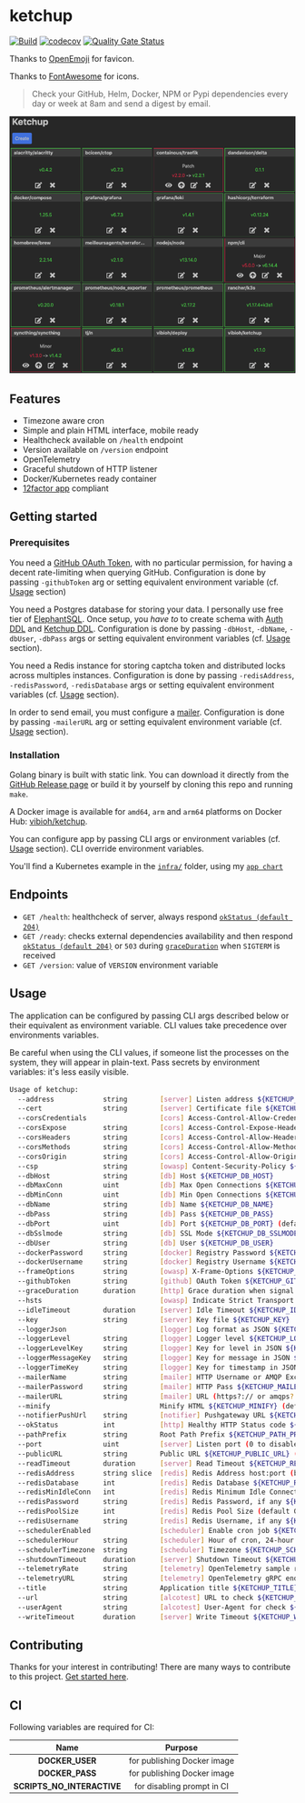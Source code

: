 # ketchup

[![Build](https://github.com/ViBiOh/ketchup/workflows/Build/badge.svg)](https://github.com/ViBiOh/ketchup/actions)
[![codecov](https://codecov.io/gh/ViBiOh/ketchup/branch/main/graph/badge.svg)](https://codecov.io/gh/ViBiOh/ketchup)
[![Quality Gate Status](https://sonarcloud.io/api/project_badges/measure?project=ViBiOh_ketchup&metric=alert_status)](https://sonarcloud.io/dashboard?id=ViBiOh_ketchup)

Thanks to [OpenEmoji](https://openmoji.org) for favicon.

Thanks to [FontAwesome](https://fontawesome.com) for icons.

> Check your GitHub, Helm, Docker, NPM or Pypi dependencies every day or week at 8am and send a digest by email.

![](ketchup.png)

## Features

- Timezone aware cron
- Simple and plain HTML interface, mobile ready
- Healthcheck available on `/health` endpoint
- Version available on `/version` endpoint
- OpenTelemetry
- Graceful shutdown of HTTP listener
- Docker/Kubernetes ready container
- [12factor app](https://12factor.net) compliant

## Getting started

### Prerequisites

You need a [GitHub OAuth Token](https://github.com/settings/tokens), with no particular permission, for having a decent rate-limiting when querying GitHub. Configuration is done by passing `-githubToken` arg or setting equivalent environment variable (cf. [Usage](#usage) section)

You need a Postgres database for storing your data. I personally use free tier of [ElephantSQL](https://www.elephantsql.com). Once setup, you _have to_ to create schema with [Auth DDL](https://github.com/ViBiOh/auth/blob/main/ddl.sql) and [Ketchup DDL](sql/ddl.sql). Configuration is done by passing `-dbHost`, `-dbName`, `-dbUser`, `-dbPass` args or setting equivalent environment variables (cf. [Usage](#usage) section).

You need a Redis instance for storing captcha token and distributed locks across multiples instances. Configuration is done by passing `-redisAddress`, `-redisPassword`, `-redisDatabase` args or setting equivalent environment variables (cf. [Usage](#usage) section).

In order to send email, you must configure a [mailer](https://github.com/ViBiOh/mailer#getting-started). Configuration is done by passing `-mailerURL` arg or setting equivalent environment variable (cf. [Usage](#usage) section).

### Installation

Golang binary is built with static link. You can download it directly from the [GitHub Release page](https://github.com/ViBiOh/ketchup/releases) or build it by yourself by cloning this repo and running `make`.

A Docker image is available for `amd64`, `arm` and `arm64` platforms on Docker Hub: [vibioh/ketchup](https://hub.docker.com/r/vibioh/ketchup/tags).

You can configure app by passing CLI args or environment variables (cf. [Usage](#usage) section). CLI override environment variables.

You'll find a Kubernetes example in the [`infra/`](infra) folder, using my [`app chart`](https://github.com/ViBiOh/charts/tree/main/app)

## Endpoints

- `GET /health`: healthcheck of server, always respond [`okStatus (default 204)`](#usage)
- `GET /ready`: checks external dependencies availability and then respond [`okStatus (default 204)`](#usage) or `503` during [`graceDuration`](#usage) when `SIGTERM` is received
- `GET /version`: value of `VERSION` environment variable

## Usage

The application can be configured by passing CLI args described below or their equivalent as environment variable. CLI values take precedence over environments variables.

Be careful when using the CLI values, if someone list the processes on the system, they will appear in plain-text. Pass secrets by environment variables: it's less easily visible.

```bash
Usage of ketchup:
  --address            string        [server] Listen address ${KETCHUP_ADDRESS}
  --cert               string        [server] Certificate file ${KETCHUP_CERT}
  --corsCredentials                  [cors] Access-Control-Allow-Credentials ${KETCHUP_CORS_CREDENTIALS} (default false)
  --corsExpose         string        [cors] Access-Control-Expose-Headers ${KETCHUP_CORS_EXPOSE}
  --corsHeaders        string        [cors] Access-Control-Allow-Headers ${KETCHUP_CORS_HEADERS} (default "Content-Type")
  --corsMethods        string        [cors] Access-Control-Allow-Methods ${KETCHUP_CORS_METHODS} (default "GET")
  --corsOrigin         string        [cors] Access-Control-Allow-Origin ${KETCHUP_CORS_ORIGIN} (default "*")
  --csp                string        [owasp] Content-Security-Policy ${KETCHUP_CSP} (default "default-src 'self'; base-uri 'self'; script-src 'self' 'httputils-nonce'; style-src 'self' 'httputils-nonce'")
  --dbHost             string        [db] Host ${KETCHUP_DB_HOST}
  --dbMaxConn          uint          [db] Max Open Connections ${KETCHUP_DB_MAX_CONN} (default 5)
  --dbMinConn          uint          [db] Min Open Connections ${KETCHUP_DB_MIN_CONN} (default 2)
  --dbName             string        [db] Name ${KETCHUP_DB_NAME}
  --dbPass             string        [db] Pass ${KETCHUP_DB_PASS}
  --dbPort             uint          [db] Port ${KETCHUP_DB_PORT} (default 5432)
  --dbSslmode          string        [db] SSL Mode ${KETCHUP_DB_SSLMODE} (default "disable")
  --dbUser             string        [db] User ${KETCHUP_DB_USER}
  --dockerPassword     string        [docker] Registry Password ${KETCHUP_DOCKER_PASSWORD}
  --dockerUsername     string        [docker] Registry Username ${KETCHUP_DOCKER_USERNAME}
  --frameOptions       string        [owasp] X-Frame-Options ${KETCHUP_FRAME_OPTIONS} (default "deny")
  --githubToken        string        [github] OAuth Token ${KETCHUP_GITHUB_TOKEN}
  --graceDuration      duration      [http] Grace duration when signal received ${KETCHUP_GRACE_DURATION} (default 30s)
  --hsts                             [owasp] Indicate Strict Transport Security ${KETCHUP_HSTS} (default true)
  --idleTimeout        duration      [server] Idle Timeout ${KETCHUP_IDLE_TIMEOUT} (default 2m0s)
  --key                string        [server] Key file ${KETCHUP_KEY}
  --loggerJson                       [logger] Log format as JSON ${KETCHUP_LOGGER_JSON} (default false)
  --loggerLevel        string        [logger] Logger level ${KETCHUP_LOGGER_LEVEL} (default "INFO")
  --loggerLevelKey     string        [logger] Key for level in JSON ${KETCHUP_LOGGER_LEVEL_KEY} (default "level")
  --loggerMessageKey   string        [logger] Key for message in JSON ${KETCHUP_LOGGER_MESSAGE_KEY} (default "msg")
  --loggerTimeKey      string        [logger] Key for timestamp in JSON ${KETCHUP_LOGGER_TIME_KEY} (default "time")
  --mailerName         string        [mailer] HTTP Username or AMQP Exchange name ${KETCHUP_MAILER_NAME} (default "mailer")
  --mailerPassword     string        [mailer] HTTP Pass ${KETCHUP_MAILER_PASSWORD}
  --mailerURL          string        [mailer] URL (https?:// or amqps?://) ${KETCHUP_MAILER_URL}
  --minify                           Minify HTML ${KETCHUP_MINIFY} (default true)
  --notifierPushUrl    string        [notifier] Pushgateway URL ${KETCHUP_NOTIFIER_PUSH_URL}
  --okStatus           int           [http] Healthy HTTP Status code ${KETCHUP_OK_STATUS} (default 204)
  --pathPrefix         string        Root Path Prefix ${KETCHUP_PATH_PREFIX}
  --port               uint          [server] Listen port (0 to disable) ${KETCHUP_PORT} (default 1080)
  --publicURL          string        Public URL ${KETCHUP_PUBLIC_URL} (default "https://ketchup.vibioh.fr")
  --readTimeout        duration      [server] Read Timeout ${KETCHUP_READ_TIMEOUT} (default 5s)
  --redisAddress       string slice  [redis] Redis Address host:port (blank to disable) ${KETCHUP_REDIS_ADDRESS}, as a string slice, environment variable separated by "," (default [127.0.0.1:6379])
  --redisDatabase      int           [redis] Redis Database ${KETCHUP_REDIS_DATABASE} (default 0)
  --redisMinIdleConn   int           [redis] Redis Minimum Idle Connections ${KETCHUP_REDIS_MIN_IDLE_CONN} (default 0)
  --redisPassword      string        [redis] Redis Password, if any ${KETCHUP_REDIS_PASSWORD}
  --redisPoolSize      int           [redis] Redis Pool Size (default GOMAXPROCS*10) ${KETCHUP_REDIS_POOL_SIZE} (default 0)
  --redisUsername      string        [redis] Redis Username, if any ${KETCHUP_REDIS_USERNAME}
  --schedulerEnabled                 [scheduler] Enable cron job ${KETCHUP_SCHEDULER_ENABLED} (default true)
  --schedulerHour      string        [scheduler] Hour of cron, 24-hour format ${KETCHUP_SCHEDULER_HOUR} (default "08:00")
  --schedulerTimezone  string        [scheduler] Timezone ${KETCHUP_SCHEDULER_TIMEZONE} (default "Europe/Paris")
  --shutdownTimeout    duration      [server] Shutdown Timeout ${KETCHUP_SHUTDOWN_TIMEOUT} (default 10s)
  --telemetryRate      string        [telemetry] OpenTelemetry sample rate, 'always', 'never' or a float value ${KETCHUP_TELEMETRY_RATE} (default "always")
  --telemetryURL       string        [telemetry] OpenTelemetry gRPC endpoint (e.g. otel-exporter:4317) ${KETCHUP_TELEMETRY_URL}
  --title              string        Application title ${KETCHUP_TITLE} (default "Ketchup")
  --url                string        [alcotest] URL to check ${KETCHUP_URL}
  --userAgent          string        [alcotest] User-Agent for check ${KETCHUP_USER_AGENT} (default "Alcotest")
  --writeTimeout       duration      [server] Write Timeout ${KETCHUP_WRITE_TIMEOUT} (default 10s)
```

## Contributing

Thanks for your interest in contributing! There are many ways to contribute to this project. [Get started here](CONTRIBUTING.md).

## CI

Following variables are required for CI:

|            Name            |           Purpose           |
| :------------------------: | :-------------------------: |
|      **DOCKER_USER**       | for publishing Docker image |
|      **DOCKER_PASS**       | for publishing Docker image |
| **SCRIPTS_NO_INTERACTIVE** | for disabling prompt in CI  |
